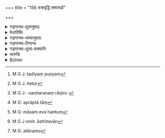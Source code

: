 +++
title = "156 चक्रवृद्धिं समारूढो"

+++

<details><summary>गङ्गानथ-मूलानुवादः</summary>

When a man has entered into a ‘wheel-contract’ wtth reference to a particular place or time,—if he fails in regard to the place or time, he shall not suffer its reward.—(156)
</details>

<details><summary>मेधातिथिः</summary>

"वाराणसीं यास्यामि त्वदीया युग्या[^३६९] मे भाण्डं च नेतुर्[^३७०] एषा च ते वृद्धिः" इति । तत्र यदि कान्तारनदीसंतरणराष्ट्रोपप्लवादिना[^३७१] तं देशं न गतस् ततो ऽर्वाग् देशात् कियता लाभेन प्रवृत्त्या व्यावृत्तस् तदा यथानिरूपिता वृद्दिहिर् न दाप्यते । यतस् तं देशं यावद् वहतां या वृद्धिर् अप्राप्तानां[^३७२] सा कथं स्यात् । दीर्घम् अध्वानं वहतां युग्यानां महान् क्लेशः स्वामिनश् च तावन्तं कालं कृतैव वृद्धिर् युग्योपकारः । शीघ्रं तु प्रतिनिवृत्तानां स्वामिनः पुनर् अन्यत्रोपकारणं संपद्यत एव । एष एवातिक्रमः । 


[^३७२]:
     M G: aprāptā tāṃ


[^३७१]:
     M G J: -saṃtaraṇaṃ rāṣṭro-


[^३७०]:
     M G J: hetur


[^३६९]:
     M G J: tadīyaṃ puṇyaṃ

- एवं कालातिक्रमः- "मासम् मे वहन्तु[^३७३] बलीवर्दा इयती तव वृद्धिः" इति । तत्र यदि पक्षात् प्रत्येति, तत्र **चक्रवृद्धिम्** अधमर्णः **समारूढः** प्रतिपन्नो ऽङ्गीकृतवान् इति यावत् । तस्यां वृद्धौ **देशकालौ व्यवस्थितौ** यत् तया पूर्वोक्तेन प्रकारेण देशविशेषं कालविशेषं वा आस्थितवान्,[^३७४] न निर्विशेषणम् एव कृतवान्, स एवंविधो ऽधमर्णस् तौ देशकालौ अतिक्रमन्[^३७५] **न प्राप्नुयात् तत्फलं** वृद्ध्याख्यं नाप्नुयान् न भजेत न दद्याद् इत्य् अर्थः ॥ ८.१५६ ॥


[^३७५]:
     M G: atikramo


[^३७४]:
     M G J omit: āsthitavān


[^३७३]:
     M G: māsam eva hantuṃ

_किं तत्र नैवास्ति वृद्धिर् अथ वा पञ्चकं शतम् । नेत्य् आह ।_
</details>

<details><summary>गङ्गानथ-भाष्यानुवादः</summary>

‘I am going to Benares,—my purpose being the acquiring of merit as well as trading in vessels; and such and such an amount shall be the interest paid upon the wheeled conveyance you supply’;—this contract having been entered into, if the man does not actually proceed to Benares, being forced back with only a little profit, by difficulties in the form of forests, river-crossings and anarchism,—then he should not be made to pay the entire amount of interest stipulated; for how can the reward that would be due to those who have gone to Benares be due to those who never went to that place? When the oxen go a long distance, it involves much labour on their part; so that it is right that the reward of their owner should he commensurate with that labour; but when they have returned sooner than stipulated, it is open to the owner to make further profit on them by hiring them out afresh.

This is what is meant by ‘failure’ in the text.

Similarly as regards *time* also, the contract being—‘These oxen may work for me for a month, and your interest shall be so much,’—if the man returns the bullocks in a fortnight (the man does not have to pay the full reward).

In both these cases, the debtor has ‘*entered into the wheel-ccntract*’—*i.e*., accepted its terms—and in this contract a special place or time has been stipulated,—if then, on account of reasons described above, he has not kept up to the stipulated place or time, and has thus ‘failed’ in regard to them,—‘*he shall not suffer*’—have to pay—‘*the reward*,’ in the form of the stipulated interest.—(156)
</details>

<details><summary>गङ्गानथ-टिप्पन्यः</summary>

‘*Cakarvṛddhi*’;—‘Interest on wheeled carriage’ (Medhātithi,
Govindarāja, Kullūka and Rāghavānanda);—‘compound interest’ (Nārāyaṇa as
also ‘others’ in Medhātithi on verse 157).

This verse is quoted in *Vivādaratnākara* (p. 73), which gives a totally
different explanation:—‘*Deśakālavyavosthitaḥ cakravṛddhim samārūḍhaḥ*’
means ‘having entered into an agreement regarding *cakravṛddhi*’ to the
effect that “at such and such a place and time I shall take döuble this
amount,”—if the creditor asks for repayment of his dues with compound
interest, before the stipulated time, or at a place other than the
stipulated one, then he shall not receive his dues with compound
interest;’—in *Kṛtyakalpataru* (80a), which explains ‘*samārūḍha*’ as
‘stipulated, agreed upon,’ and ‘*tatphalam*’ as *the effect of the
cakravṛddhi*;—and in *Vīramitrodaya* (Vyavahāra, 104a).
</details>

<details><summary>गङ्गानथ-तुल्य-वाक्यानि</summary>

**(verses 8.156-157)  
**

*Arthaśāstra* (p. 64).—‘For 100 *Paṇas*, the proper interest is ¼
*Paṇa*; 5 *Paṇas* for traders; 10 *Paṇas* for dealers in forests; 20
*Paṇas* for dealers on the seas.’

*Yājñavalkya* (2-38).—‘Dealers in forests should pay 10 per cent., and
dealers on the seas, 20 per cent.; or men may pay to all castes whatever
interest may have been agreed upon by themselves.’
</details>

<details><summary>भारुचिः</summary>

उत्तमर्णो ऽधर्मर्णाद् देशकालातिक्रमेण स्वदोषाद् एव । इदानीं कारिता विऋद्धिविषयो ऽयम् अपर उच्यते ॥ ८.१५५ ॥
</details>

<details><summary>Bühler</summary>

156	He who has made a contract to carry goods by a wheeled carriage for money and has agreed to a certain place or time, shall not reap that reward, if he does not keep to the place and the time (stipulated).
</details>
